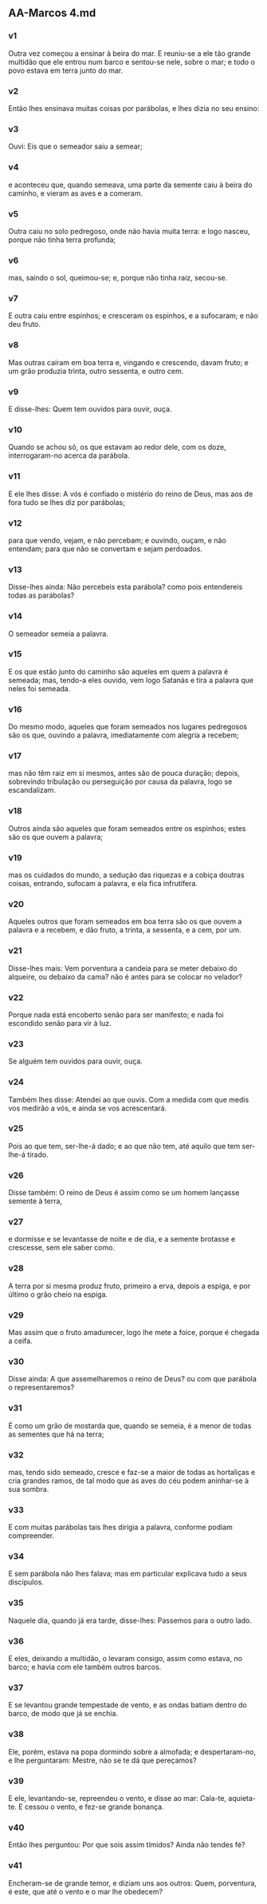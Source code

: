 ## AA-Marcos 4.md
### v1
 Outra vez começou a ensinar à beira do mar. E reuniu-se a ele tão grande multidão que ele entrou num barco e sentou-se nele, sobre o mar; e todo o povo estava em terra junto do mar.
### v2
 Então lhes ensinava muitas coisas por parábolas, e lhes dizia no seu ensino:
### v3
 Ouvi: Eis que o semeador saiu a semear;
### v4
 e aconteceu que, quando semeava, uma parte da semente caiu à beira do caminho, e vieram as aves e a comeram.
### v5
 Outra caiu no solo pedregoso, onde não havia muita terra: e logo nasceu, porque não tinha terra profunda;
### v6
 mas, saindo o sol, queimou-se; e, porque não tinha raiz, secou-se.
### v7
 E outra caiu entre espinhos; e cresceram os espinhos, e a sufocaram; e não deu fruto.
### v8
 Mas outras caíram em boa terra e, vingando e crescendo, davam fruto; e um grão produzia trinta, outro sessenta, e outro cem.
### v9
 E disse-lhes: Quem tem ouvidos para ouvir, ouça.
### v10
 Quando se achou só, os que estavam ao redor dele, com os doze, interrogaram-no acerca da parábola.
### v11
 E ele lhes disse: A vós é confiado o mistério do reino de Deus, mas aos de fora tudo se lhes diz por parábolas;
### v12
 para que vendo, vejam, e não percebam; e ouvindo, ouçam, e não entendam; para que não se convertam e sejam perdoados.
### v13
 Disse-lhes ainda: Não percebeis esta parábola? como pois entendereis todas as parábolas?
### v14
 O semeador semeia a palavra.
### v15
 E os que estão junto do caminho são aqueles em quem a palavra é semeada; mas, tendo-a eles ouvido, vem logo Satanás e tira a palavra que neles foi semeada.
### v16
 Do mesmo modo, aqueles que foram semeados nos lugares pedregosos são os que, ouvindo a palavra, imediatamente com alegria a recebem;
### v17
 mas não têm raiz em si mesmos, antes são de pouca duração; depois, sobrevindo tribulação ou perseguição por causa da palavra, logo se escandalizam.
### v18
 Outros ainda são aqueles que foram semeados entre os espinhos; estes são os que ouvem a palavra;
### v19
 mas os cuidados do mundo, a sedução das riquezas e a cobiça doutras coisas, entrando, sufocam a palavra, e ela fica infrutífera.
### v20
 Aqueles outros que foram semeados em boa terra são os que ouvem a palavra e a recebem, e dão fruto, a trinta, a sessenta, e a cem, por um.
### v21
 Disse-lhes mais: Vem porventura a candeia para se meter debaixo do alqueire, ou debaixo da cama? não é antes para se colocar no velador?
### v22
 Porque nada está encoberto senão para ser manifesto; e nada foi escondido senão para vir à luz.
### v23
 Se alguém tem ouvidos para ouvir, ouça.
### v24
 Também lhes disse: Atendei ao que ouvis. Com a medida com que medis vos medirão a vós, e ainda se vos acrescentará.
### v25
 Pois ao que tem, ser-lhe-á dado; e ao que não tem, até aquilo que tem ser-lhe-á tirado.
### v26
 Disse também: O reino de Deus é assim como se um homem lançasse semente à terra,
### v27
 e dormisse e se levantasse de noite e de dia, e a semente brotasse e crescesse, sem ele saber como.
### v28
 A terra por si mesma produz fruto, primeiro a erva, depois a espiga, e por último o grão cheio na espiga.
### v29
 Mas assim que o fruto amadurecer, logo lhe mete a foice, porque é chegada a ceifa.
### v30
 Disse ainda: A que assemelharemos o reino de Deus? ou com que parábola o representaremos?
### v31
 É como um grão de mostarda que, quando se semeia, é a menor de todas as sementes que há na terra;
### v32
 mas, tendo sido semeado, cresce e faz-se a maior de todas as hortaliças e cria grandes ramos, de tal modo que as aves do céu podem aninhar-se à sua sombra.
### v33
 E com muitas parábolas tais lhes dirigia a palavra, conforme podiam compreender.
### v34
 E sem parábola não lhes falava; mas em particular explicava tudo a seus discípulos.
### v35
 Naquele dia, quando já era tarde, disse-lhes: Passemos para o outro lado.
### v36
 E eles, deixando a multidão, o levaram consigo, assim como estava, no barco; e havia com ele também outros barcos.
### v37
 E se levantou grande tempestade de vento, e as ondas batiam dentro do barco, de modo que já se enchia.
### v38
 Ele, porém, estava na popa dormindo sobre a almofada; e despertaram-no, e lhe perguntaram: Mestre, não se te dá que pereçamos?
### v39
 E ele, levantando-se, repreendeu o vento, e disse ao mar: Cala-te, aquieta-te. E cessou o vento, e fez-se grande bonança.
### v40
 Então lhes perguntou: Por que sois assim tímidos? Ainda não tendes fé?
### v41
 Encheram-se de grande temor, e diziam uns aos outros: Quem, porventura, é este, que até o vento e o mar lhe obedecem?
